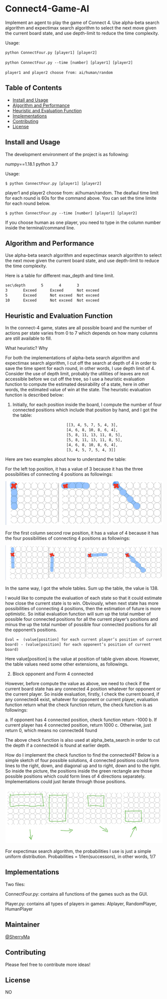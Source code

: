 # Connect4-Game-AI



 Implement an agent to play the game of Connect 4. 
 Use alpha-beta search algorithm and expectimax search algorithm to select the next move given the current board state, and use depth-limit to reduce the time complexity.
 
 Usage: 
 
 	python ConnectFour.py [player1] [player2]
 
	python ConnectFour.py --time [number] [player1] [player2]
        
	player1 and player2 choose from: ai/human/random
 



## Table of Contents

- [Install and Usage](#install-and-usage)
- [Algorithm and Performance](#algorithm-and-performance)
- [Heuristic and Evaluation Function](#heuristic-and-evaluation-function)
- [Implementations](#implementations)
- [Contributing](#contributing)
- [License](#license)

## Install and Usage

The development environment of the project is as following: 

numpy==1.18.1
python 3.7


Usage:
```
$ python ConnectFour.py [player1] [player2]
```
player1 and player2 choose from: ai/human/random.
The deafaul time limit for each round is 60s for the command above. 
You can set the time limite for each round below.
```
$ python ConnectFour.py --time [number] [player1] [player2]
```
If you choose human as one player, you need to type in the column number inside the terminal/command line.

## Algorithm and Performance

Use alpha-beta search algorithm and expectimax search algorithm to select the next move given the current board state, and use depth-limit to reduce the time complexity. 

Here is a table for different max_depth and time limit.


	sec\depth    	5		4		3		
	3		Exceed		Exceed		Not exceed
	5		Exceed		Not exceed	Not exceed
	10		Exceed		Not exceed	Not exceed



## Heuristic and Evaluation Function

In the connect-4 game, states are all possible board and the number of actions per state varies from 0 to 7 which depends on how many columns are still available to fill. 

What heuristic? Why

For both the implementations of alpha-beta search algorithm and expectimax search algorithm, I cut off the search at depth of 4 in order to save the time spent for each round, in other words, I use depth limit of 4. Consider the use of depth limit, probably the utilities of leaves are not accessible before we cut off the tree, so I use a heuristic evaluation function to compute the estimated desirability of a state, here in other words, the estimated value of win at the state. The heuristic evaluation function is described below:

1.	Initially, for each position inside the board, I compute the number of four connected positions which include that position by hand, and I got the the table:

                                [[3, 4, 5, 7, 5, 4, 3],    
                                [4, 6, 8, 10, 8, 6, 4], 
                                [5, 8, 11, 13, 11, 8, 5], 
                                [5, 8, 11, 13, 11, 8, 5],
                                [4, 6, 8, 10, 8, 6, 4],   
                                [3, 4, 5, 7, 5, 4, 3]]


  Here are two examples about how to understand the table:	
		
  
  For the left top position, it has a value of 3 because it has the three possibilities of connecting 4 positions as followings:

![alt text](https://raw.githubusercontent.com/xueranm/Connect4Game-AI/master/Picture1.png)

For the first column second row position, it has a value of 4 because it has the four possibilities of connecting 4 positions as followings:

![alt text](https://raw.githubusercontent.com/xueranm/Connect4Game-AI/master/Picture2.png)


 In the same way, I got the whole tables.
	Sum up the table, the value is 138. 
	
 
 I would like to compute the evaluation of each state so that it could estimate how close the current state is to win. Obviously, when next state has more possibilities of connecting 4 positions, then the estimation of future is more optimistic. 
So initial evaluation function will sum up the total number of possible four connected positions for all the current player’s positions and minus the up the total number of possible four connected positions for all the opponent’s positions.


	Eval =  (value[position] for each current player’s position of current board) -	(value[position] for each opponent’s position of current board)
 
 Here value[position] is the value at position of table given above. 
 However, the table values need some other extensions, as followings.
 
 
2.	Block opponent and Form 4 connected

  However, before compute the value as above, we need to check if the current board state has any connected 4 position whatever for opponent or the current player. So inside evaluation, firstly, I check the current board, if any connected4 exist, whatever for opponent or current player, evaluation function return what the check function return, the check function is as followings:
  
  
a.	If opponent has 4 connected position, check function return -1000
b.	If current player has 4 connected position, return 1000
c.	Otherwise, just return 0, which means no connected4 found


The above check function is also used at alpha_beta_search in order to cut the depth if a connected4 is found at earlier depth.


How do I implement the check function to find the connected4?
Below is a simple sketch of four possible solutions, 4 connected positions could form lines to the right, down, and diagonal up and to right, down and to the right. So inside the picture, the positions inside the green rectangle are those possible positions which could form lines of 4 directions separately. Implementations could just iterate through those positions.

![alt text](https://raw.githubusercontent.com/xueranm/Connect4Game-AI/master/Picture3.png)

For expectimax search algorithm, the probabilities I use is just a simple uniform distribution. Probabilities = 1/len(successors), in other words, 1/7

## Implementations

Two files:

ConnectFour.py: contains all functions of the games such as the GUI.

Player.py: contains all types of players in games: AIplayer, RandomPlayer, HumanPlayer


## Maintainer

[@SherryMa](https://github.com/xueranm)

## Contributing

Please feel free to contribute more ideas! 

## License

NO
